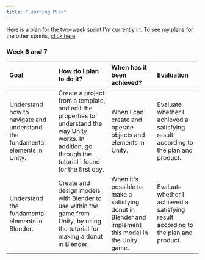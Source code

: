 ```yaml
---
title: "Learning Plan"
---
```


Here is a plan for the two-week sprint I'm currently in. To see my plans for the other sprints, [click here](../learning-plans).

### Week 6 and 7
| Goal | How do I plan to do it?  | When has it been achieved? |Evaluation |
| :----------- | :---------------- | :------- | :-------- |
| Understand how to navigate and understand the fundamental elements in Unity. | Create a project from a template, and edit the properties to understand the way Unity works. In addition, go through the tutorial I found for the first day. | When I can create and operate objects and elements in Unity. | Evaluate whether I achieved a satisfying result according to the plan and product.
| Understand the fundamental elements in Blender. | Create and design models with Blender to use within the game from Unity, by using the tutorial for making a donut in Blender. | When it's possible to make a satisfying donut in Blender and implement this model in the Unity game. | Evaluate whether I achieved a satisfying result according to the plan and product.|
